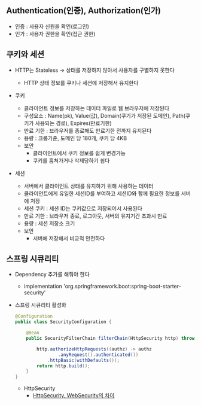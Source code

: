## Authentication(인증), Authorization(인가)
- 인증 : 사용자 신원을 확인(로그인)
- 인가 : 사용자 권한을 확인(접근 권한)


## 쿠키와 세션
- HTTP는 Stateless -> 상태를 저장하지 않아서 사용자를 구별하지 못한다
	- HTTP 상태 정보를 쿠키나 세션에 저장해서 유지한다

- 쿠키
	- 클라이언트 정보를 저장하는 데이터 파일로 웹 브라우저에 저장된다
	- 구성요소 : Name(pk), Value(값), Domain(쿠기가 저장된 도메인), Path(쿠키가 사용되는 경로), Expires(만료기한)
	- 만료 기한 :  브라우저를 종료해도 만료기한 전까지 유지된다
	- 용량 : 크롬기준, 도메인 당 180개, 쿠키 당 4KB
	- 보안 
		- 클라이언트에서 쿠키 정보를 쉽게 변경가능
		- 쿠키를 훔쳐가거나 삭제당하기 쉽다
	
- 세션
	- 서버에서 클라이언트 상태를 유지하기 위해 사용하는 데이터
	- 클라이언트에게 유일한 세션ID를 부여하고 세션ID와 함께 필요한 정보를 서버에 저장
	- 세션 쿠키 : 세션 ID는 쿠키값으로 저장되어서 사용된다
	- 만료 기한 : 브라우저 종료, 로그아웃, 서버의 유지기간 초과시 만료
	- 용량 : 세션 저장소 크기 
	- 보안
		- 서버에 저장해서 비교적 안전하다



## 스프링 시큐리티
- Dependency 추가를 해줘야 한다
	- implementation 'org.springframework.boot:spring-boot-starter-security'

- 스프링 시큐리티 활성화
	``` java
	@Configuration
	public class SecurityConfiguration {

		@Bean
		public SecurityFilterChain filterChain(HttpSecurity http) throws Exception {

			http.authorizeHttpRequests((authz) -> authz
					.anyRequest().authenticated())
				.httpBasic(withDefaults());
			return http.build();
		}
	}

	```
	- HttpSecurity
		- [HttpSecurity, WebSecurity의 차이](https://velog.io/@gkdud583/HttpSecurity-WebSecurity%EC%9D%98-%EC%B0%A8%EC%9D%B4)
